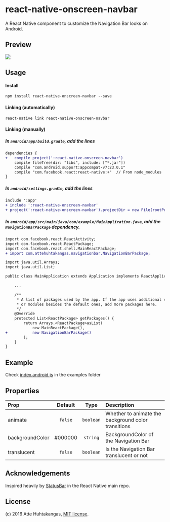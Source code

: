 # react-native-onscreen-navbar
A React Native component to customize the Navigation Bar looks on Android.

## Preview
![](http://i.imgur.com/g95jWQ5.gif)

## Usage

#### Install
`npm install react-native-onscreen-navbar --save`

#### Linking (automatically)
`react-native link react-native-onscreen-navbar`

#### Linking (manually)

##### In `android/app/build.gradle`, add the lines

```diff
dependencies {
+   compile project(':react-native-onscreen-navbar')
    compile fileTree(dir: "libs", include: ["*.jar"])
    compile "com.android.support:appcompat-v7:23.0.1"
    compile "com.facebook.react:react-native:+"  // From node_modules
}
```

##### In `android/settings.gradle`, add the lines
```diff
include ':app'
+ include ':react-native-onscreen-navbar'
+ project(':react-native-onscreen-navbar').projectDir = new File(rootProject.projectDir, '../node_modules/react-native-onscreen-navbar/android')
```

##### In `android/app/src/main/java/com/example/MainApplication.java`, add the `NavigationBarPackage` dependency.
```diff
import com.facebook.react.ReactActivity;
import com.facebook.react.ReactPackage;
import com.facebook.react.shell.MainReactPackage;
+ import com.attehuhtakangas.navigationbar.NavigationBarPackage;

import java.util.Arrays;
import java.util.List;

public class MainApplication extends Application implements ReactApplication {

    ...
    
    /**
     * A list of packages used by the app. If the app uses additional views
     * or modules besides the default ones, add more packages here.
     */
    @Override
    protected List<ReactPackage> getPackages() {
        return Arrays.<ReactPackage>asList(
            new MainReactPackage(),
+           new NavigationBarPackage()
        );
    }
}
```

## Example
Check [index.android.js](https://github.com/Jazmon/react-native-onscreen-navbar/blob/master/examples/ExampleProject/index.android.js) in the examples folder

## Properties

| Prop  | Default  | Type | Description |
| :------------ |:---------------:| :---------------:| :-----|
| animate | `false` | `boolean` | Whether to animate the background color transitions |
| backgroundColor | #000000 | `string` | BackgroundColor of the Navigation Bar  |
| translucent | `false` | `boolean` | Is the Navigation Bar translucent or not |


## Acknowledgements
Inspired heavily by [StatusBar](https://github.com/facebook/react-native/blob/0.27-stable/Libraries/Components/StatusBar/StatusBar.js) in the React Native main repo.


## License

(c) 2016 Atte Huhtakangas, [MIT license](/LICENSE).